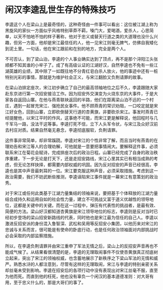 # 闲汉李逵乱世生存的特殊技巧

李逵这个人在梁山上是最奇怪的，这种奇怪由一件事可以看出：这位被江湖上称为黑旋风的家伙一方面似乎风格特别草莽不羁，嗓门大，爱喝酒，爱杀人，心思简单，以天不怕地不怕的样子著称，他对于忠义或替天行道之类的大道理也没什么兴趣，但另一方面，他却是宋江最信任的人，他一见宋江则毫无脾气，仿佛自我矮化到泥土里。一句话，他在宋江跟前和在别的地方，完全是两个人。 

不可否认，到了梁山泊，李逵的个人事业确实达到了顶点，再不是那个浔阳江头张顺都不知其谁的小牢子了。成了有高级认证的江湖好汉，自然李逵也不免有一些江湖英雄的业绩，其中除了一如既往地不分青红皂白杀人放火，他的事迹中还有一桩特别光彩的事情，那就是为维护社会正义，与宋江翻脸又负荆请罪的故事。 

在梁山泊排定座次，宋江初步确立了自己的最高领袖地位之后不久，李逵跟随大家赴东京进行第一次招安接洽工作。因为招安外交演变为火烧东京的大事件，于是大家各自返回山寨。在他与燕青联袂返回的半路，他们在距离梁山泊不远的一个村庄，遇到一起冒充宋江、强抢民女事件。他不顾燕青的常识劝阻，一口咬定就是宋江好女色，回到山寨，立即砍倒替天行道的杏黄旗，非要砍杀宋江。事发时燕青已经提醒他，以宋江平时的作风，这事绝不可能，而宋江更是解释说，他回程时与几千军马一路，没法干这等事。李逵打死不信，立下人头军令状，与宋江及众好汉前去村庄对质。结果自然毫无悬念，李逵彻底服软，负荆请罪。 

这件事非常简单，却非常蹊跷。李逵对宋江的个性非常了解，而且当时有燕青的在理劝告和宋江等人的合理劝解，可他就是一意要把事情闹大。要解释这件事，必须联系宋江在菊花会赋诗，完成排座次后的政治日程。山寨已经完成了自身的政治秩序重建，下一步无论是打天下，还是走招安路线，宋江心里其实已有相当成熟的考虑，但无论怎样抉择，都需要内部权威的巩固。因为反对招安的声音已经很高，李逵也是其中声音最刺耳的一位。宋江要克服这种声音，必须采取措施。考虑到这一政治需要，我们不妨武断些推测，李逵诬陷宋江事件就是一幕宋江有意策划的政治秀。 

对于宋江或任何此类基于江湖力量集结的领袖来说，要把基于个体释放的江湖力量结合成持久和运用自如的社会性力量，建立不可挑战又富于道义优越性的领导地位，这都是关键中的关键。而在这一过程中，弹压有代表性的挑战者，是最有效、简便的方法。梁山好汉都知道杏黄旗是宋江领导地位的标志，李逵则是反对当时已经初步登场的梁山招安新路线的代表，同时他也是宋江最为信任的自己人。李逵以激进反招安派的身份混入鲁智深、武松和吴用等反招安小集团，以他历来对宋江的忠诚与关系而言，很可能是有使命的卧底行动，也是任何政治领袖面对内部挑战时必会采取的内部监察措施。 

所以，在李逵负荆请罪并由宋江重申了军法无情之后，梁山上的反招安声音再也不能成气候了。从结果看很清楚的是，李逵的无理取闹事件不仅使杏黄旗真正彻底树立起来，突出了宋江的领袖权威，也含蓄地展示了新秩序之下梁山军法的无情和威严。熟悉水浒的人都注意到，尽管有这样的无理取闹，宋江与李逵的特别亲密关系却丝毫未受到影响。李逵在招安后的各项行动中没有表现出对宋江丝毫不服，直至为他而死。而直到他的枉死，他也没有辜负一个闲汉的基本道德准则：对大哥有用，至于忠义什么的，那是大哥们的事了。
